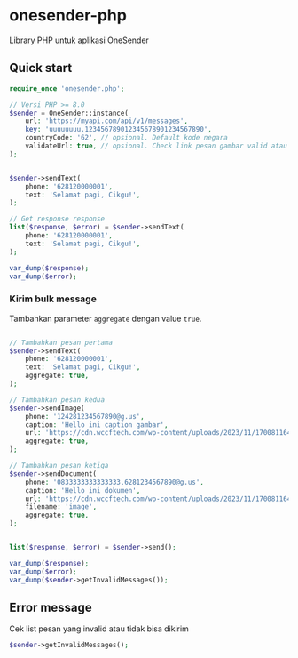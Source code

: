 # onesender-php
Library PHP untuk aplikasi OneSender


## Quick start

```PHP
require_once 'onesender.php';

// Versi PHP >= 8.0
$sender = OneSender::instance(
    url: 'https://myapi.com/api/v1/messages',
    key: 'uuuuuuuu.123456789012345678901234567890',
    countryCode: '62', // opsional. Default kode negara
    validateUrl: true, // opsional. Check link pesan gambar valid atau tidak
);


$sender->sendText(
    phone: '628120000001',
    text: 'Selamat pagi, Cikgu!',
);

// Get response response
list($response, $error) = $sender->sendText(
    phone: '628120000001',
    text: 'Selamat pagi, Cikgu!',
);

var_dump($response);
var_dump($error);
```

### Kirim bulk message

Tambahkan parameter `aggregate` dengan value `true`.

```PHP

// Tambahkan pesan pertama
$sender->sendText(
    phone: '628120000001',
    text: 'Selamat pagi, Cikgu!',
    aggregate: true,
);

// Tambahkan pesan kedua
$sender->sendImage(
    phone: '124281234567890@g.us',
    caption: 'Hello ini caption gambar',
    url: 'https://cdn.wccftech.com/wp-content/uploads/2023/11/1700811649860-1-728x380.jpeg',
    aggregate: true,
);

// Tambahkan pesan ketiga
$sender->sendDocument(
    phone: '0833333333333333,6281234567890@g.us',
    caption: 'Hello ini dokumen',
    url: 'https://cdn.wccftech.com/wp-content/uploads/2023/11/1700811649860-1-728x380.jpeg',
    filename: 'image',
    aggregate: true,
);


list($response, $error) = $sender->send();

var_dump($response);
var_dump($error);
var_dump($sender->getInvalidMessages());
```

## Error message
Cek list pesan yang invalid atau tidak bisa dikirim

```PHP
$sender->getInvalidMessages();
```
